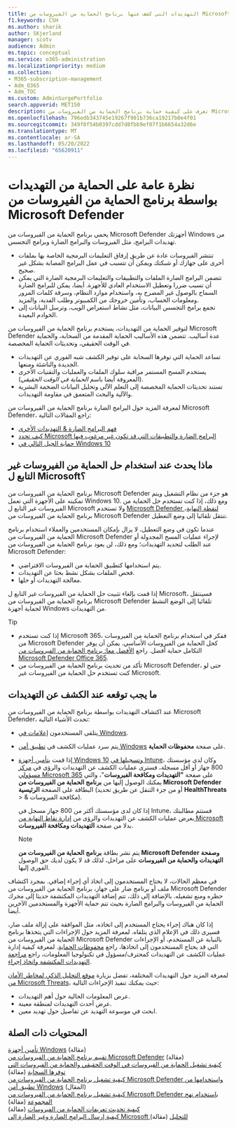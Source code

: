 ```yaml
---
title: التهديدات التي كشف عنها برنامج الحماية من الفيروسات من Microsoft Defender
f1.keywords: CSH
ms.author: sharik
author: SKjerland
manager: scotv
audience: Admin
ms.topic: conceptual
ms.service: o365-administration
ms.localizationpriority: medium
ms.collection:
- M365-subscription-management
- Adm_O365
- Adm_TOC
ms.custom: AdminSurgePortfolio
search.appverid: MET150
description: تعرف على كيفية حماية برنامج الحماية من الفيروسات من Microsoft Defender أجهزتك Windows من تهديدات البرامج، مثل الفيروسات والبرامج الضارة وبرامج التجسس.
ms.openlocfilehash: 796edb343745e19267f901b736ca19217b0e4f01
ms.sourcegitcommit: 349f0f54b0397cdd7d8fbb9ef07f1b6654a32d6e
ms.translationtype: MT
ms.contentlocale: ar-SA
ms.lasthandoff: 05/20/2022
ms.locfileid: "65620911"
---
```

# <a name="overview-of-threat-protection-by-microsoft-defender-antivirus"></a>نظرة عامة على الحماية من التهديدات بواسطة برنامج الحماية من الفيروسات من Microsoft Defender

يحمي برنامج الحماية من الفيروسات من Microsoft Defender أجهزتك Windows من تهديدات البرامج، مثل الفيروسات والبرامج الضارة وبرامج التجسس.

- تنتشر الفيروسات عادة عن طريق إرفاق التعليمات البرمجية الخاصة بها بملفات أخرى على جهازك أو شبكتك ويمكن أن تتسبب في عمل البرامج المصابة بشكل غير صحيح.
- تتضمن البرامج الضارة الملفات والتطبيقات والتعليمات البرمجية الضارة التي يمكن أن تسبب ضررا وتعطيل الاستخدام العادي للأجهزة. أيضا، يمكن للبرامج الضارة السماح بالوصول غير المصرح به، واستخدام موارد النظام، وسرقة كلمات المرور ومعلومات الحساب، وتأمين خروجك من الكمبيوتر وطلب الفدية، والمزيد.
- تجمع برامج التجسس البيانات، مثل نشاط استعراض الويب، وترسل البيانات إلى الخوادم البعيدة.
 
لتوفير الحماية من التهديدات، يستخدم برنامج الحماية من الفيروسات من Microsoft Defender عدة أساليب. تتضمن هذه الأساليب الحماية المقدمة من السحابة، والحماية في الوقت الحقيقي، وتحديثات الحماية المخصصة.

- تساعد الحماية التي توفرها السحابة على توفير الكشف شبه الفوري عن التهديدات الجديدة والناشئة ومنعها.
- يستخدم المسح المستمر مراقبة سلوك الملفات والعمليات والتقنيات الأخرى (المعروفة أيضا باسم *الحماية في الوقت الحقيقي*).
- تستند تحديثات الحماية المخصصة إلى التعلم الآلي وتحليل البيانات الضخمة البشرية والآلية والبحث المتعمق في مقاومة التهديدات. 

لمعرفة المزيد حول البرامج الضارة برنامج الحماية من الفيروسات من Microsoft Defender، راجع المقالات التالية: 

- [فهم البرامج الضارة & التهديدات الأخرى](/windows/security/threat-protection/intelligence/understanding-malware)
- [كيف تحدد Microsoft البرامج الضارة والتطبيقات التي قد تكون غير مرغوب فيها](/windows/security/threat-protection/intelligence/criteria)
- [حماية الجيل التالي في Windows 10](/windows/security/threat-protection/microsoft-defender-antivirus/microsoft-defender-antivirus-in-windows-10)

## <a name="what-happens-when-a-non-microsoft-antivirus-solution-is-used"></a>ماذا يحدث عند استخدام حل الحماية من الفيروسات غير التابع ل Microsoft؟ 

برنامج الحماية من الفيروسات من Microsoft Defender هو جزء من نظام التشغيل ويتم تمكينه على الأجهزة التي تعمل Windows 10. ومع ذلك، إذا كنت تستخدم حل الحماية من الفيروسات غير التابع ل Microsoft ولا تستخدم [Microsoft Defender لنقطة النهاية](/windows/security/threat-protection/microsoft-defender-atp/microsoft-defender-advanced-threat-protection)، برنامج الحماية من الفيروسات من Microsoft Defender تنتقل تلقائيا إلى وضع التعطيل.  

عندما تكون في وضع التعطيل، لا يزال بإمكان المستخدمين والعملاء استخدام برنامج الحماية من الفيروسات من Microsoft Defender لإجراء عمليات المسح المجدولة أو عند الطلب لتحديد التهديدات؛ ومع ذلك، لن يعود برنامج الحماية من الفيروسات من Microsoft Defender:

- يتم استخدامها كتطبيق الحماية من الفيروسات الافتراضي.
- فحص الملفات بشكل نشط بحثا عن التهديدات.
- معالجة التهديدات أو حلها.

إذا قمت بإلغاء تثبيت حل الحماية من الفيروسات غير التابع ل Microsoft، فسينتقل برنامج الحماية من الفيروسات من Microsoft Defender تلقائيا إلى الوضع النشط لحماية أجهزة Windows من التهديدات.

> [!TIP]
> - إذا كنت تستخدم Microsoft 365، ففكر في استخدام برنامج الحماية من الفيروسات من Microsoft Defender كحل الحماية من الفيروسات الأساسي. يمكن أن يوفر التكامل حماية أفضل. راجع [الأفضل معا: برنامج الحماية من الفيروسات من Microsoft Defender Office 365](/windows/security/threat-protection/microsoft-defender-antivirus/office-365-microsoft-defender-antivirus).
> - تأكد من تحديث برنامج الحماية من الفيروسات من Microsoft Defender، حتى لو كنت تستخدم حل الحماية من الفيروسات غير Microsoft.

## <a name="what-to-expect-when-threats-are-detected"></a>ما يجب توقعه عند الكشف عن التهديدات

عند اكتشاف التهديدات بواسطة برنامج الحماية من الفيروسات من Microsoft Defender، تحدث الأشياء التالية:

- يتلقى المستخدمون [إعلامات في Windows](https://support.microsoft.com/windows/8942c744-6198-fe56-4639-34320cf9444e). 
- يتم سرد عمليات الكشف في [تطبيق أمن Windows](/windows/security/threat-protection/windows-defender-security-center/windows-defender-security-center) على صفحة **محفوظات الحماية**.  
- إذا قمت [بتأمين أجهزة Windows 10](../setup/secure-win-10-pcs.md) [وتسجيلها في Intune](/mem/intune/enrollment/windows-enrollment-methods)، وكان لدى مؤسستك 800 جهاز أو أقل مسجلة، فسترى عمليات الكشف عن التهديدات والرؤى في <a href="https://go.microsoft.com/fwlink/p/?linkid=2024339" target="_blank">مركز مسؤولي Microsoft 365</a> على صفحة **"التهديدات ومكافحة الفيروسات**"، والتي يمكنك الوصول إليها من **برنامج الحماية من الفيروسات من Microsoft Defender** البطاقة على الصفحة **الرئيسية** (أو من جزء التنقل عن طريق تحديد **HealthThreats** >  & مكافحة الفيروسات).

    إذا كان لدى مؤسستك أكثر من 800 جهاز مسجل في Intune، فستتم مطالبتك بعرض عمليات الكشف عن التهديدات والرؤى من [إدارة نقاط النهاية من Microsoft](/mem/endpoint-manager-overview) بدلا من صفحة **التهديدات ومكافحة الفيروسات**.
 
    > [!NOTE]
    > يتم نشر بطاقة **برنامج الحماية من الفيروسات من Microsoft Defender** **وصفحة التهديدات والحماية من الفيروسات** على مراحل، لذلك قد لا يكون لديك حق الوصول الفوري إليها.

في معظم الحالات، لا يحتاج المستخدمون إلى اتخاذ أي إجراء إضافي. بمجرد اكتشاف ملف أو برنامج ضار على جهاز، برنامج الحماية من الفيروسات من Microsoft Defender حظره ومنع تشغيله. بالإضافة إلى ذلك، تتم إضافة التهديدات المكتشفة حديثا إلى محرك الحماية من الفيروسات والبرامج الضارة بحيث تتم حماية الأجهزة والمستخدمين الآخرين أيضا.  

إذا كان هناك إجراء يحتاج المستخدم إلى اتخاذه، مثل الموافقة على إزالة ملف ضار، فسيرى ذلك في الإعلام الذي يتلقاه. لمعرفة المزيد حول الإجراءات التي يتخذها برنامج الحماية من الفيروسات من Microsoft Defender بالنيابة عن المستخدم، أو الإجراءات التي قد يحتاج المستخدمون إلى اتخاذها، راجع [محفوظات الحماية](https://support.microsoft.com/office/f1e5fd95-09b4-46d1-b8c7-1059a1e09708). لمعرفة كيفية إدارة عمليات الكشف عن التهديدات كمحترف/مسؤول في تكنولوجيا المعلومات، راجع [مراجعة التهديدات المكتشفة واتخاذ إجراء](../../business-premium/m365bp-review-threats-take-action.md).

لمعرفة المزيد حول التهديدات المختلفة، تفضل بزيارة <a href="https://www.microsoft.com/wdsi/threats" target="_blank">موقع التحليل الذكي لمخاطر الأمان من Microsoft Threats</a>، حيث يمكنك تنفيذ الإجراءات التالية: 

- عرض المعلومات الحالية حول أهم التهديدات.
- عرض أحدث التهديدات لمنطقة معينة.
- ابحث في موسوعة التهديد عن تفاصيل حول تهديد معين.

## <a name="related-content"></a>المحتويات ذات الصلة

[تأمين أجهزة Windows](/misc/m365bp-secure-windows-devices) (مقالة)\
[تقييم برنامج الحماية من الفيروسات من Microsoft Defender](/windows/security/threat-protection/microsoft-defender-antivirus/evaluate-microsoft-defender-antivirus) (مقالة)\
[كيفية تشغيل الحماية من الفيروسات في الوقت الحقيقي والحماية من الفيروسات التي توفرها السحابة](/mem/intune/user-help/turn-on-defender-windows#turn-on-real-time-and-cloud-delivered-protection) (مقالة)\
[كيفية تشغيل برنامج الحماية من الفيروسات من Microsoft Defender واستخدامها من تطبيق أمن Windows](/windows/security/threat-protection/microsoft-defender-antivirus/microsoft-defender-security-center-antivirus) (المقال)\
[كيفية تشغيل برنامج الحماية من الفيروسات من Microsoft Defender باستخدام نهج المجموعة](/mem/intune/user-help/turn-on-defender-windows#turn-on-windows-defender) (مقالة)\
[كيفية تحديث تعريفات الحماية من الفيروسات](/mem/intune/user-help/turn-on-defender-windows#update-your-antivirus-definitions) (مقالة)\
[كيفية إرسال البرامج الضارة وغير الضارة إلى Microsoft للتحليل](/microsoft-365/security/office-365-security/submitting-malware-and-non-malware-to-microsoft-for-analysis) (مقالة)